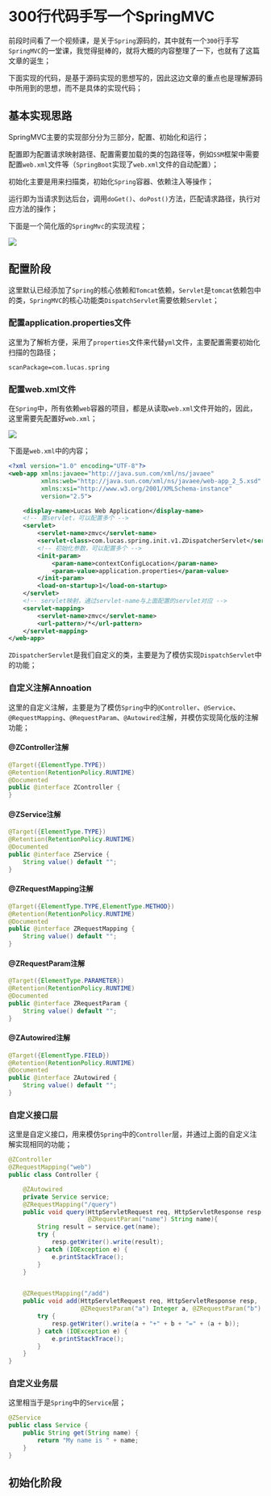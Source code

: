 # 300行代码手写一个SpringMVC

前段时间看了一个视频课，是关于`Spring`源码的，其中就有一个`300`行手写`SpringMVC`的一堂课，我觉得挺棒的，就将大概的内容整理了一下，也就有了这篇文章的诞生；

下面实现的代码，是基于源码实现的思想写的，因此这边文章的重点也是理解源码中所用到的思想，而不是具体的实现代码；

## 基本实现思路

SpringMVC主要的实现部分分为三部分，配置、初始化和运行；

配置即为配置请求映射路径、配置需要加载的类的包路径等，例如`SSM`框架中需要配置`web.xml`文件等（`SpringBoot`实现了`web.xml`文件的自动配置）；

初始化主要是用来扫描类，初始化`Spring`容器、依赖注入等操作；

运行即为当请求到达后台，调用`doGet()`、`doPost()`方法，匹配请求路径，执行对应方法的操作；

下面是一个简化版的`SpringMvc`的实现流程；

![](手写一个springmvc/Xnip2020-11-04_22-33-29.jpg)

## 配置阶段

这里默认已经添加了`Spring`的核心依赖和`Tomcat`依赖，`Servlet`是`tomcat`依赖包中的类，`SpringMVC`的核心功能类`DispatchServlet`需要依赖`Servlet`；

### 配置application.properties文件

这里为了解析方便，采用了`properties`文件来代替`yml`文件，主要配置需要初始化扫描的包路径；

```properties
scanPackage=com.lucas.spring
```

### 配置web.xml文件

在`Spring`中，所有依赖`web`容器的项目，都是从读取`web.xml`文件开始的，因此，这里需要先配置好`web.xml`；

![](手写一个springmvc/image-20201104230125857.png)

下面是`web.xml`中的内容；

```xml
<?xml version="1.0" encoding="UTF-8"?>
<web-app xmlns:javaee="http://java.sun.com/xml/ns/javaee"
         xmlns:web="http://java.sun.com/xml/ns/javaee/web-app_2_5.xsd"
         xmlns:xsi="http://www.w3.org/2001/XMLSchema-instance"
         version="2.5">

    <display-name>Lucas Web Application</display-name>
    <!-- 置servlet，可以配置多个 -->
    <servlet>
        <servlet-name>zmvc</servlet-name>
        <servlet-class>com.lucas.spring.init.v1.ZDispatcherServlet</servlet-class>
        <!-- 初始化参数，可以配置多个 -->
        <init-param>
            <param-name>contextConfigLocation</param-name>
            <param-value>application.properties</param-value>
        </init-param>
        <load-on-startup>1</load-on-startup>
    </servlet>
    <!-- servlet映射，通过servlet-name与上面配置的servlet对应 -->
    <servlet-mapping>
        <servlet-name>zmvc</servlet-name>
        <url-pattern>/*</url-pattern>
    </servlet-mapping>
</web-app>
```

`ZDispatcherServlet`是我们自定义的类，主要是为了模仿实现`DispatchServlet`中的功能；

### 自定义注解Annoation

这里的自定义注解，主要是为了模仿`Spring`中的`@Controller`、`@Service`、`@RequestMapping`、`@RequestParam`、`@Autowired`注解，并模仿实现简化版的注解功能；

#### @ZController注解

```java
@Target({ElementType.TYPE})
@Retention(RetentionPolicy.RUNTIME)
@Documented
public @interface ZController {
}
```

#### @ZService注解

```Java
@Target({ElementType.TYPE})
@Retention(RetentionPolicy.RUNTIME)
@Documented
public @interface ZService {
    String value() default "";
}
```

#### @ZRequestMapping注解

```Java
@Target({ElementType.TYPE,ElementType.METHOD})
@Retention(RetentionPolicy.RUNTIME)
@Documented
public @interface ZRequestMapping {
    String value() default "";
}
```

#### @ZRequestParam注解

```java
@Target({ElementType.PARAMETER})
@Retention(RetentionPolicy.RUNTIME)
@Documented
public @interface ZRequestParam {
    String value() default "";
}
```

#### @ZAutowired注解

```java
@Target({ElementType.FIELD})
@Retention(RetentionPolicy.RUNTIME)
@Documented
public @interface ZAutowired {
    String value() default "";
}
```

### 自定义接口层

这里是自定义接口，用来模仿`Spring`中的`Controller`层，并通过上面的自定义注解实现相同的功能；

```java
@ZController
@ZRequestMapping("web")
public class Controller {

    @ZAutowired
    private Service service;
    @ZRequestMapping("/query")
    public void query(HttpServletRequest req, HttpServletResponse resp,
                      @ZRequestParam("name") String name){
        String result = service.get(name);
        try {
            resp.getWriter().write(result);
        } catch (IOException e) {
            e.printStackTrace();
        }
    }


    @ZRequestMapping("/add")
    public void add(HttpServletRequest req, HttpServletResponse resp,
                    @ZRequestParam("a") Integer a, @ZRequestParam("b") Integer b){
        try {
            resp.getWriter().write(a + "+" + b + "=" + (a + b));
        } catch (IOException e) {
            e.printStackTrace();
        }
    }
}
```

### 自定义业务层

这里相当于是`Spring`中的`Service`层；

```java
@ZService
public class Service {
    public String get(String name) {
        return "My name is " + name;
    }
}
```

## 初始化阶段
